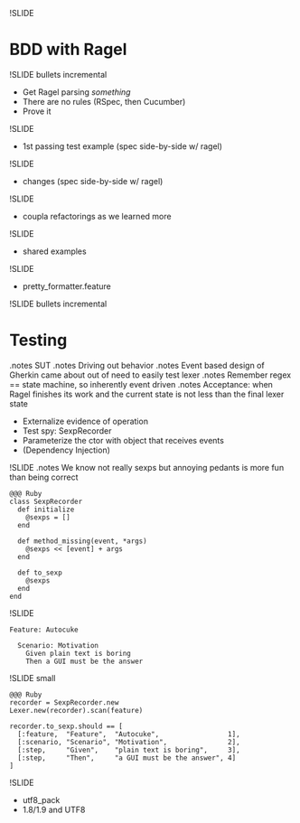 !SLIDE 
# BDD with Ragel

!SLIDE bullets incremental
* Get Ragel parsing _something_
* There are no rules (RSpec, then Cucumber)
* Prove it

!SLIDE 
* 1st passing test example (spec side-by-side w/ ragel)

!SLIDE 
* changes (spec side-by-side w/ ragel)

!SLIDE
* coupla refactorings as we learned more

!SLIDE
* shared examples

!SLIDE
* pretty_formatter.feature

!SLIDE bullets incremental
# Testing
.notes SUT
.notes Driving out behavior
.notes Event based design of Gherkin came about out of need to easily test lexer
.notes Remember regex == state machine, so inherently event driven
.notes Acceptance: when Ragel finishes its work and the current state is not less than the final lexer state

* Externalize evidence of operation
* Test spy: SexpRecorder
* Parameterize the ctor with object that receives events
* (Dependency Injection)

!SLIDE
.notes We know not really sexps but annoying pedants is more fun than being correct

    @@@ Ruby
    class SexpRecorder
      def initialize
        @sexps = []
      end

      def method_missing(event, *args)
        @sexps << [event] + args
      end

      def to_sexp
        @sexps
      end
    end

!SLIDE 

    Feature: Autocuke

      Scenario: Motivation
        Given plain text is boring
        Then a GUI must be the answer

!SLIDE small

    @@@ Ruby
    recorder = SexpRecorder.new
    Lexer.new(recorder).scan(feature)

    recorder.to_sexp.should == [
      [:feature,  "Feature",  "Autocuke",                 1],
      [:scenario, "Scenario", "Motivation",               2],
      [:step,     "Given",    "plain text is boring",     3],
      [:step,     "Then",     "a GUI must be the answer", 4]
    ]

!SLIDE
* utf8_pack
* 1.8/1.9 and UTF8
